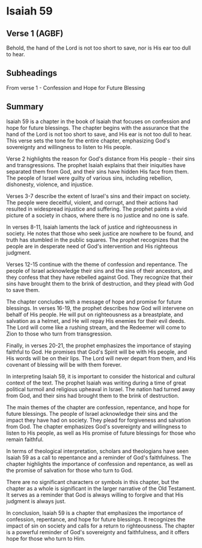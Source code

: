 # Isaiah 59

## Verse 1 (AGBF)

Behold, the hand of the Lord is not too short to save, nor is His ear too dull to hear.

## Subheadings

From verse 1 - Confession and Hope for Future Blessing

## Summary

Isaiah 59 is a chapter in the book of Isaiah that focuses on confession and hope for future blessings. The chapter begins with the assurance that the hand of the Lord is not too short to save, and His ear is not too dull to hear. This verse sets the tone for the entire chapter, emphasizing God's sovereignty and willingness to listen to His people.

Verse 2 highlights the reason for God's distance from His people - their sins and transgressions. The prophet Isaiah explains that their iniquities have separated them from God, and their sins have hidden His face from them. The people of Israel were guilty of various sins, including rebellion, dishonesty, violence, and injustice.

Verses 3-7 describe the extent of Israel's sins and their impact on society. The people were deceitful, violent, and corrupt, and their actions had resulted in widespread injustice and suffering. The prophet paints a vivid picture of a society in chaos, where there is no justice and no one is safe. 

In verses 8-11, Isaiah laments the lack of justice and righteousness in society. He notes that those who seek justice are nowhere to be found, and truth has stumbled in the public squares. The prophet recognizes that the people are in desperate need of God's intervention and His righteous judgment.

Verses 12-15 continue with the theme of confession and repentance. The people of Israel acknowledge their sins and the sins of their ancestors, and they confess that they have rebelled against God. They recognize that their sins have brought them to the brink of destruction, and they plead with God to save them.

The chapter concludes with a message of hope and promise for future blessings. In verses 16-19, the prophet describes how God will intervene on behalf of His people. He will put on righteousness as a breastplate, and salvation as a helmet, and He will repay His enemies for their evil deeds. The Lord will come like a rushing stream, and the Redeemer will come to Zion to those who turn from transgression.

Finally, in verses 20-21, the prophet emphasizes the importance of staying faithful to God. He promises that God's Spirit will be with His people, and His words will be on their lips. The Lord will never depart from them, and His covenant of blessing will be with them forever.

In interpreting Isaiah 59, it is important to consider the historical and cultural context of the text. The prophet Isaiah was writing during a time of great political turmoil and religious upheaval in Israel. The nation had turned away from God, and their sins had brought them to the brink of destruction.

The main themes of the chapter are confession, repentance, and hope for future blessings. The people of Israel acknowledge their sins and the impact they have had on society. They plead for forgiveness and salvation from God. The chapter emphasizes God's sovereignty and willingness to listen to His people, as well as His promise of future blessings for those who remain faithful.

In terms of theological interpretation, scholars and theologians have seen Isaiah 59 as a call to repentance and a reminder of God's faithfulness. The chapter highlights the importance of confession and repentance, as well as the promise of salvation for those who turn to God.

There are no significant characters or symbols in this chapter, but the chapter as a whole is significant in the larger narrative of the Old Testament. It serves as a reminder that God is always willing to forgive and that His judgment is always just.

In conclusion, Isaiah 59 is a chapter that emphasizes the importance of confession, repentance, and hope for future blessings. It recognizes the impact of sin on society and calls for a return to righteousness. The chapter is a powerful reminder of God's sovereignty and faithfulness, and it offers hope for those who turn to Him.